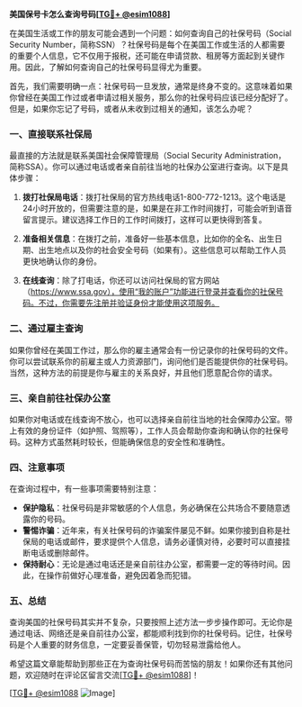 **美国保号卡怎么查询号码[[TG💪+ @esim1088](https://t.me/s/esim1088)]**

在美国生活或工作的朋友可能会遇到一个问题：如何查询自己的社保号码（Social Security Number，简称SSN）？社保号码是每个在美国工作或生活的人都需要的重要个人信息，它不仅用于报税，还可能在申请贷款、租房等方面起到关键作用。因此，了解如何查询自己的社保号码显得尤为重要。

首先，我们需要明确一点：社保号码一旦发放，通常是终身不变的。这意味着如果你曾经在美国工作过或者申请过相关服务，那么你的社保号码应该已经分配好了。但是，如果你忘记了号码，或者从未收到过相关的通知，该怎么办呢？

### 一、直接联系社保局

最直接的方法就是联系美国社会保障管理局（Social Security Administration，简称SSA）。你可以通过电话或者亲自前往当地的社保办公室进行查询。以下是具体步骤：

1. **拨打社保局电话**：拨打社保局的官方热线电话1-800-772-1213。这个电话是24小时开放的，但需要注意的是，如果是在非工作时间拨打，可能会听到语音留言提示。建议选择工作日的工作时间拨打，这样可以更快得到答复。

2. **准备相关信息**：在拨打之前，准备好一些基本信息，比如你的全名、出生日期、出生地点以及你的社会安全号码（如果有）。这些信息可以帮助工作人员更快地确认你的身份。

3. **在线查询**：除了打电话，你还可以访问社保局的官方网站（https://www.ssa.gov），使用“我的账户”功能进行登录并查看你的社保号码。不过，你需要先注册并验证身份才能使用这项服务。

### 二、通过雇主查询

如果你曾经在美国工作过，那么你的雇主通常会有一份记录你的社保号码的文件。你可以尝试联系你的前雇主或人力资源部门，询问他们是否能提供你的社保号码。当然，这种方法的前提是你与雇主的关系良好，并且他们愿意配合你的请求。

### 三、亲自前往社保办公室

如果你对电话或在线查询不放心，也可以选择亲自前往当地的社会保障办公室。带上有效的身份证件（如护照、驾照等），工作人员会帮助你查询和确认你的社保号码。这种方式虽然耗时较长，但能确保信息的安全性和准确性。

### 四、注意事项

在查询过程中，有一些事项需要特别注意：

- **保护隐私**：社保号码是非常敏感的个人信息，务必确保在公共场合不要随意透露你的号码。
- **警惕诈骗**：近年来，有关社保号码的诈骗案件屡见不鲜。如果你接到自称是社保局的电话或邮件，要求提供个人信息，请务必谨慎对待，必要时可以直接挂断电话或删除邮件。
- **保持耐心**：无论是通过电话还是亲自前往办公室，都需要一定的等待时间。因此，在操作前做好心理准备，避免因着急而犯错。

### 五、总结

查询美国的社保号码其实并不复杂，只要按照上述方法一步步操作即可。无论你是通过电话、网络还是亲自前往办公室，都能顺利找到你的社保号码。记住，社保号码是个人重要的财务信息，一定要妥善保管，切勿轻易泄露给他人。

希望这篇文章能帮助到那些正在为查询社保号码而苦恼的朋友！如果你还有其他问题，欢迎随时在评论区留言交流[[TG💪+ @esim1088](https://t.me/s/esim1088)]！

[[TG💪+ @esim1088](https://t.me/s/esim1088) ![Image](https://i.postimg.cc/4NQfJmqS/Snipaste-2025-05-13-00-14-12.png)]